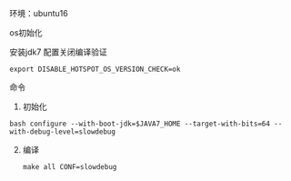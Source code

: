 环境：ubuntu16

os初始化

安装jdk7
配置关闭编译验证
```
export DISABLE_HOTSPOT_OS_VERSION_CHECK=ok
```

命令
1. 初始化
  ```shell
  bash configure --with-boot-jdk=$JAVA7_HOME --target-with-bits=64 --with-debug-level=slowdebug
  ```
2. 编译
   ```shell
   make all CONF=slowdebug
   ```
